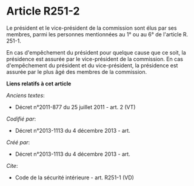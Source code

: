 # Article R251-2

Le président et le vice-président de la commission sont élus par ses membres, parmi les personnes mentionnées au 1° ou au 6°
de l'article R. 251-1.

En cas d'empêchement du président pour quelque cause que ce soit, la présidence est assurée par le vice-président de la
commission. En cas d'empêchement du président et du vice-président, la présidence est assurée par le plus âgé des membres de
la commission.

**Liens relatifs à cet article**

_Anciens textes_:

  - Décret n°2011-877 du 25 juillet 2011 - art. 2 (VT)

_Codifié par_:

  - Décret n°2013-1113 du 4 décembre 2013 - art.

_Créé par_:

  - Décret n°2013-1113 du 4 décembre 2013 - art.

_Cite_:

  - Code de la sécurité intérieure - art. R251-1 (VD)
